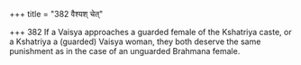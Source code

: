 +++
title = "382 वैश्यश् चेत्"

+++
382	If a Vaisya approaches a guarded female of the Kshatriya caste, or a Kshatriya a (guarded) Vaisya woman, they both deserve the same punishment as in the case of an unguarded Brahmana female.